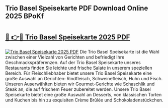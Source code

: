 ## Trio Basel Speisekarte PDF Download Online 2025 BPoKf

# <h2><a href="http://gc99etf.nevu.top/?p=Trio+Basel+Speisekarte">🔗 👉🔴 Trio Basel Speisekarte 2025 PDF</a></h2>

[![Trio Basel Speisekarte 2025 PDF](https://i.imgur.com/dBaPXMq.png)](http://gc99etf.nevu.top/?p=Trio+Basel+Speisekarte)
Die Trio Basel Speisekarte ist die Wahl zwischen einer Vielzahl von Gerichten und befriedigt Ihre Geschmackspräferenzen. Auf der Trio Basel Speisekarte unseres Restaurants finden Sie leichte und frische Salate in unserem speziellen Bereich. Für Fleischliebhaber bietet unsere Trio Basel Speisekarte eine große Auswahl an Gerichten: Rindfleisch, Schweinefleisch, Huhn und Fisch. Unseren Auserwählten bieten wir Gourmet-Gerichte wie Schaschlik und Steak an, die auf frischem Feuer zubereitet werden. Unsere Trio Basel Speisekarte bietet eine große Auswahl an Desserts, von klassischen Torten und Kuchen bis hin zu exquisiten Crème Brûlée und Schokoladenstückchen.
